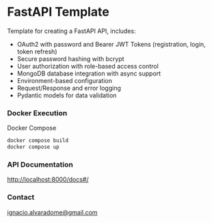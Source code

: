 # FastAPI Template #
Template for creating a FastAPI API, includes:
- OAuth2 with password and Bearer JWT Tokens (registration, login, token refresh)
- Secure password hashing with bcrypt
- User authorization with role-based access control
- MongoDB database integration with async support
- Environment-based configuration
- Request/Response and error logging
- Pydantic models for data validation

### Docker Execution

Docker Compose
```sh
docker compose build
docker compose up
```

### API Documentation

[http://localhost:8000/docs#/](http://localhost:8000/docs#/)

### Contact
[ignacio.alvaradome@gmail.com](mailto:ignacio.alvaradome@gmail.com)
